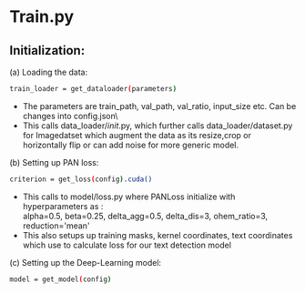 # Train.py

## Initialization:

(a) Loading the data:
```bash
train_loader = get_dataloader(parameters)
```
- The parameters are train_path, val_path, val_ratio, input_size etc. Can be changes into config.json\
- This calls data_loader/_init_.py, which further calls data_loader/dataset.py for Imagedatset which augment the data as its resize,crop or horizontally flip 
or can add noise for more generic model.

(b) Setting up PAN loss:
```bash
criterion = get_loss(config).cuda()
```
- This calls to model/loss.py where PANLoss initialize with hyperparameters as :\
alpha=0.5, beta=0.25, delta_agg=0.5, delta_dis=3, ohem_ratio=3, reduction='mean'
- This also setups up training masks, kernel coordinates, text coordinates which use to calculate loss for our text detection model


(c) Setting up the Deep-Learning model:
```bash
model = get_model(config)
```

